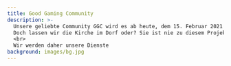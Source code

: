 ```yaml
---
title: Good Gaming Community
description: >-
  Unsere geliebte Community GGC wird es ab heute, dem 15. Februar 2021 in der bekannten Form nicht mehr geben. Aus Jux und Tollerei kam diese Community zustande.
  Doch lassen wir die Kirche im Dorf oder? Sie ist nie zu diesem Projekt herangewachsen, wie ich oder wir uns das vorgestellt haben.
  <br>
  Wir werden daher unsere Dienste 
background: images/bg.jpg
---
```


